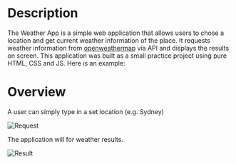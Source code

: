 # Description
The Weather App is a simple web application that allows users to chose a location and get current weather information of the place.
It requests weather information from [openweathermap](https://openweathermap.org/) via API and displays the results on screen.
This application was built as a small practice project using pure HTML, CSS and JS. Here is an example: 

# Overview
A user can simply type in a set location (e.g. Sydney)

![Request](https://github.com/Franco-Diaz-Licham/WeatherApp/assets/138960498/aa0bf726-5dfa-4578-8ba2-01e3be3b0acb)

The application will for weather results. 

![Result](https://github.com/Franco-Diaz-Licham/WeatherApp/assets/138960498/5f424a53-7c59-4802-a440-bfbf26af6798)

